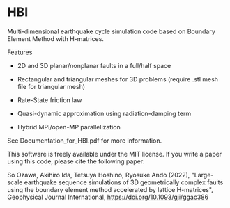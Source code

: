 # HBI
Multi-dimensional earthquake cycle simulation code based on Boundary Element Method with H-matrices.

Features

- 2D and 3D planar/nonplanar faults in a full/half space

- Rectangular and triangular meshes for 3D problems (require .stl mesh file for triangular mesh)

- Rate-State friction law

- Quasi-dynamic approximation using radiation-damping term

- Hybrid MPI/open-MP parallelization

See Documentation_for_HBI.pdf for more information.

This software is freely available under the MIT license.
If you write a paper using this code, please cite the following paper:

So Ozawa, Akihiro Ida, Tetsuya Hoshino, Ryosuke Ando (2022),
"Large-scale earthquake sequence simulations of 3D geometrically complex faults using the boundary element method accelerated by lattice H-matrices", Geophysical Journal International, https://doi.org/10.1093/gji/ggac386
